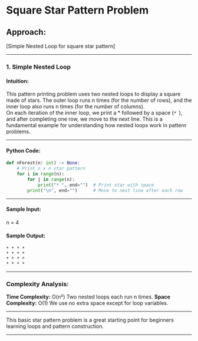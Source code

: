 # Square Star Pattern Problem

## Approach:
[Simple Nested Loop for square star pattern]

---

### 1. Simple Nested Loop

#### Intuition:
This pattern printing problem uses two nested loops to display a square made of stars.
The outer loop runs n times (for the number of rows), and the inner loop also runs n times (for the number of columns).  
On each iteration of the inner loop, we print a * followed by a space (`* `), and after completing one row, we move to the next line.
This is a fundamental example for understanding how nested loops work in pattern problems.

---

#### Python Code:
```python
def nForest(n: int) -> None:
    # Print n x n star pattern
    for i in range(n):
        for j in range(n):
            print("* ", end="")  # Print star with space
        print("\n", end="")      # Move to next line after each row
```
---

#### Sample Input:
n = 4

#### Sample Output:
```
* * * * 
* * * * 
* * * * 
* * * *
```

---

### Complexity Analysis:
**Time Complexity:** O(n²)
Two nested loops each run n times.
**Space Complexity:** O(1)
We use no extra space except for loop variables.

---

This basic star pattern problem is a great starting point for beginners learning loops and pattern construction. 

---

